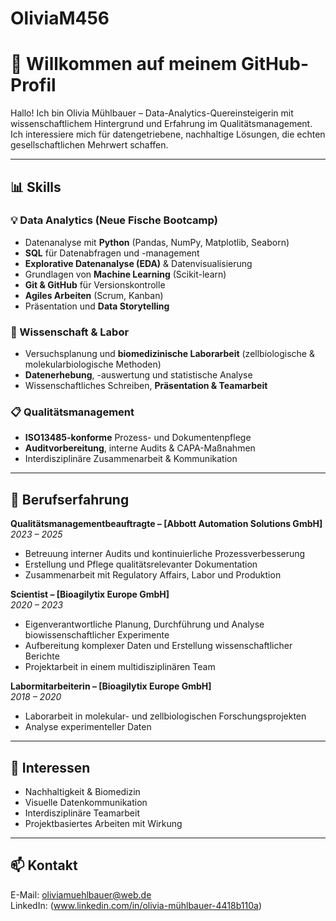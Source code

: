 # OliviaM456

# 👋 Willkommen auf meinem GitHub-Profil

Hallo! Ich bin Olivia Mühlbauer – Data-Analytics-Quereinsteigerin mit wissenschaftlichem Hintergrund und Erfahrung im Qualitätsmanagement.  
Ich interessiere mich für datengetriebene, nachhaltige Lösungen, die echten gesellschaftlichen Mehrwert schaffen.

---

## 📊 Skills

### 💡 Data Analytics (Neue Fische Bootcamp)
- Datenanalyse mit **Python** (Pandas, NumPy, Matplotlib, Seaborn)
- **SQL** für Datenabfragen und -management
- **Explorative Datenanalyse (EDA)** & Datenvisualisierung
- Grundlagen von **Machine Learning** (Scikit-learn)
- **Git & GitHub** für Versionskontrolle
- **Agiles Arbeiten** (Scrum, Kanban)
- Präsentation und **Data Storytelling**

### 🔬 Wissenschaft & Labor
- Versuchsplanung und **biomedizinische Laborarbeit** (zellbiologische & molekularbiologische Methoden)
- **Datenerhebung**, -auswertung und statistische Analyse
- Wissenschaftliches Schreiben, **Präsentation & Teamarbeit**

### 📋 Qualitätsmanagement
- **ISO13485-konforme** Prozess- und Dokumentenpflege
- **Auditvorbereitung**, interne Audits & CAPA-Maßnahmen
- Interdisziplinäre Zusammenarbeit & Kommunikation

---

## 💼 Berufserfahrung

**Qualitätsmanagementbeauftragte – [Abbott Automation Solutions GmbH]**  
*2023 – 2025*  
- Betreuung interner Audits und kontinuierliche Prozessverbesserung  
- Erstellung und Pflege qualitätsrelevanter Dokumentation  
- Zusammenarbeit mit Regulatory Affairs, Labor und Produktion

**Scientist – [Bioagilytix Europe GmbH]**  
*2020 – 2023*  
- Eigenverantwortliche Planung, Durchführung und Analyse biowissenschaftlicher Experimente  
- Aufbereitung komplexer Daten und Erstellung wissenschaftlicher Berichte  
- Projektarbeit in einem multidisziplinären Team  

**Labormitarbeiterin – [Bioagilytix Europe GmbH]**  
*2018 – 2020*  
- Laborarbeit in molekular- und zellbiologischen Forschungsprojekten  
- Analyse experimenteller Daten

---

## 🎯 Interessen

- Nachhaltigkeit & Biomedizin  
- Visuelle Datenkommunikation  
- Interdisziplinäre Teamarbeit  
- Projektbasiertes Arbeiten mit Wirkung

---

## 📫 Kontakt

E-Mail: oliviamuehlbauer@web.de  
LinkedIn: (www.linkedin.com/in/olivia-mühlbauer-4418b110a)
